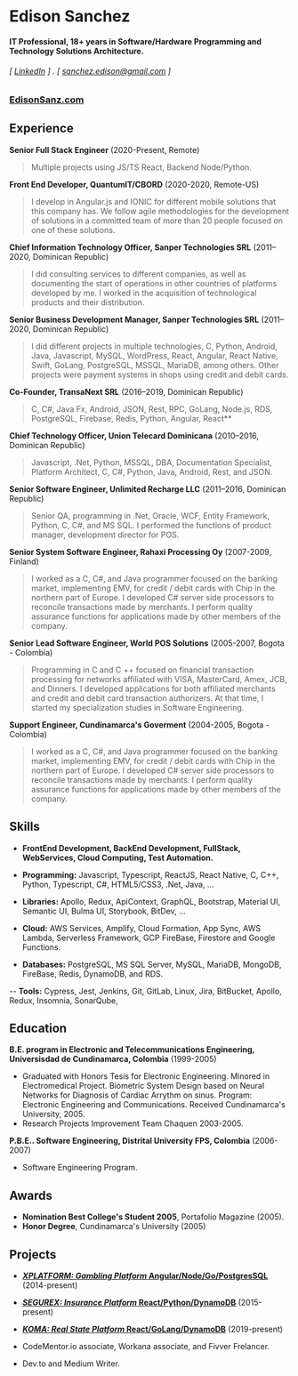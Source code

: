 # Edison Sanchez

#### IT Professional, 18+ years in Software/Hardware Programming and Technology Solutions Architecture.
###### [ [LinkedIn](https://www.linkedin.com/in/sanchezedison/) ] . [ sanchez.edison@gmail.com ]
### [EdisonSanz.com](https://www.edisonsanchez.com)

Experience
---------

**Senior Full Stack Engineer** (2020-Present, Remote)
> Multiple projects using JS/TS React, Backend Node/Python.

**Front End Developer, QuantumIT/CBORD** (2020-2020, Remote-US)
> I develop in Angular.js and IONIC for different mobile solutions that this company has. We follow agile methodologies for the development of solutions in a committed team of more than 20 people focused on one of these solutions.

**Chief Information Technology Officer, Sanper Technologies SRL** (2011–2020, Dominican Republic)
> I did consulting services to different companies, as well as documenting the start of operations in other countries of platforms developed by me. I worked in the acquisition of technological products and their distribution.

**Senior Business Development Manager, Sanper Technologies SRL** (2011–2020, Dominican Republic)
> I did different projects in multiple technologies, C, Python, Android, Java, Javascript, MySQL, WordPress, React, Angular, React Native, Swift, GoLang, PostgreSQL, MSSQL, MariaDB, among others. Other projects were payment systems in shops using credit and debit cards.

**Co-Founder, TransaNext SRL** (2016–2019, Dominican Republic)
> C, C#, Java Fx, Android, JSON, Rest, RPC, GoLang, Node.js, RDS, PostgreSQL, Firebase, Redis, Python, Angular, React**

**Chief Technology Officer, Union Telecard Dominicana** (2010–2016, Dominican Republic)
> Javascript, .Net, Python, MSSQL, DBA, Documentation Specialist, Platform Architect, C, C#, Python, Java, Android, Rest, and JSON.

**Senior Software Engineer, Unlimited Recharge LLC** (2011–2016, Dominican Republic)
> Senior QA, programming in .Net, Oracle, WCF, Entity Framework, Python, C, C#, and MS SQL. I performed the functions of product manager, development director for POS.

**Senior System Software Engineer, Rahaxi Processing Oy** (2007-2009, Finland)
> I worked as a C, C#, and Java programmer focused on the banking market, implementing EMV, for credit / debit cards with Chip in the northern part of Europe. I developed C# server side processors to reconcile transactions made by merchants. I perform quality assurance functions for applications made by other members of the company.

**Senior Lead Software Engineer, World POS Solutions** (2005-2007, Bogota - Colombia)
> Programming in C and C ++ focused on financial transaction processing for networks affiliated with VISA, MasterCard, Amex, JCB, and Dinners.  I developed applications for both affiliated merchants and credit and debit card transaction authorizers. At that time, I started my specialization studies in Software Engineering.

**Support Engineer, Cundinamarca's Goverment** (2004-2005, Bogota - Colombia)
> I worked as a C, C#, and Java programmer focused on the banking market, implementing EMV, for credit / debit cards with Chip in the northern part of Europe. I developed C# server side processors to reconcile transactions made by merchants. I perform quality assurance functions for applications made by other members of the company.

Skills
------
- **FrontEnd Development, BackEnd Development, FullStack, WebServices, Cloud Computing, Test Automation.**

- **Programming:** Javascript, Typescript, ReactJS, React Native, C, C++, Python, Typescript, C#, HTML5/CSS3, .Net, Java, ...

- **Libraries:** Apollo, Redux, ApiContext, GraphQL, Bootstrap, Material UI, Semantic UI, Bulma UI, Storybook, BitDev, ...

- **Cloud:** AWS Services, Amplify, Cloud Formation, App Sync, AWS Lambda, Serverless Framework, GCP FireBase, Firestore and Google Functions.

- **Databases:** PostgreSQL, MS SQL Server, MySQL, MariaDB, MongoDB, FireBase, Redis, DynamoDB, and RDS.

-- **Tools:** Cypress, Jest, Jenkins, Git, GitLab, Linux, Jira, BitBucket, Apollo, Redux, Insomnia, SonarQube, 

Education
---------
**B.E. program in Electronic and Telecommunications Engineering, Universisdad de Cundinamarca, Colombia** (1999-2005)

- Graduated with Honors Tesis for Electronic Engineering. Minored in Electromedical Project. Biometric System Design based on Neural Networks for Diagnosis of Cardiac Arrythm on sinus. Program: Electronic Engineering and Communications. Received Cundinamarca's University, 2005. 
- Research Projects Improvement Team Chaquen 2003-2005.

**P.B.E.. Software Engineering, Distrital University FPS, Colombia** (2006-2007)

- Software Engineering Program.

Awards
------
- **Nomination Best College's Student 2005**, Portafolio Magazine (2005).
- **Honor Degree**, Cundinamarca's University (2005)

Projects
--------
- **[*XPLATFORM: Gambling Platform* Angular/Node/Go/PostgresSQL](http://web.superbancas.com)** (2014-present)

- **[*SEGUREX: Insurance Platform* React/Python/DynamoDB](http://segurex.sanpertech.com)** (2015-present)

- **[*KOMA: Real State Platform* React/GoLang/DynamoDB](http://koma.sanpertech.com)** (2019-present)

- CodeMentor.io associate, Workana associate, and Fivver Frelancer.

- Dev.to and Medium Writer.
